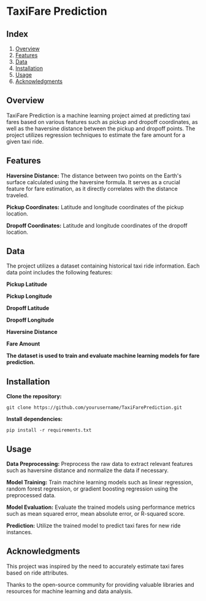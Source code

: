 # TaxiFare Prediction

## Index

1. [Overview](#overview)
2. [Features](#features)
3. [Data](#data)
4. [Installation](#installation)
5. [Usage](#usage)
6. [Acknowledgments](#acknowledgments)


## Overview

TaxiFare Prediction is a machine learning project aimed at predicting taxi fares based on various features such as pickup and dropoff coordinates, as well as the haversine distance between the pickup and dropoff points. The project utilizes regression techniques to estimate the fare amount for a given taxi ride.

## Features

**Haversine Distance:** The distance between two points on the Earth's surface calculated using the haversine formula. It serves as a crucial feature for fare estimation, as it directly correlates with the distance traveled.

**Pickup Coordinates:** Latitude and longitude coordinates of the pickup location.

**Dropoff Coordinates:** Latitude and longitude coordinates of the dropoff location.

## Data

The project utilizes a dataset containing historical taxi ride information. Each data point includes the following features:

**Pickup Latitude**

**Pickup Longitude**

**Dropoff Latitude**

**Dropoff Longitude**

**Haversine Distance**

**Fare Amount**

**The dataset is used to train and evaluate machine learning models for fare prediction.**

## Installation

**Clone the repository:**

```
git clone https://github.com/yourusername/TaxiFarePrediction.git
```

**Install dependencies:**

```
pip install -r requirements.txt
```

## Usage

**Data Preprocessing:** Preprocess the raw data to extract relevant features such as haversine distance and normalize the data if necessary.

**Model Training:** Train machine learning models such as linear regression, random forest regression, or gradient boosting regression using the preprocessed data.

**Model Evaluation:** Evaluate the trained models using performance metrics such as mean squared error, mean absolute error, or R-squared score.

**Prediction:** Utilize the trained model to predict taxi fares for new ride instances.

## Acknowledgments

This project was inspired by the need to accurately estimate taxi fares based on ride attributes.

Thanks to the open-source community for providing valuable libraries and resources for machine learning and data analysis.
